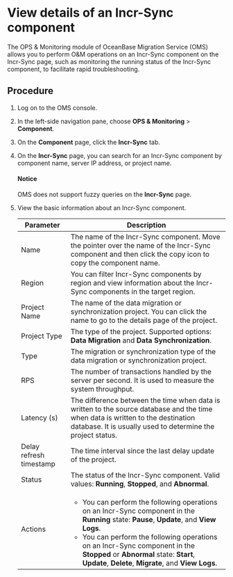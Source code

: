 # View details of an Incr-Sync component

The OPS & Monitoring module of OceanBase Migration Service (OMS) allows you to perform O&M operations on an Incr-Sync component on the Incr-Sync page, such as monitoring the running status of the Incr-Sync component, to facilitate rapid troubleshooting.

## Procedure

1. Log on to the OMS console.

2. In the left-side navigation pane, choose **OPS & Monitoring** > **Component**.

3. On the **Component** page, click the **Incr-Sync** tab.

4. On the **Incr-Sync** page, you can search for an Incr-Sync component by component name, server IP address, or project name.

    <main id="notice" type='notice'>
    <h4>Notice</h4>
    <p>OMS does not support fuzzy queries on the <strong>Incr-Sync</strong> page. </p>
    </main>

5. View the basic information about an Incr-Sync component.

   | **Parameter** | **Description** |
   |--------|------------------------------------------------------------------------------------------------------------------------------------------------------------------------------------|
   | Name | The name of the Incr-Sync component. Move the pointer over the name of the Incr-Sync component and then click the copy icon to copy the component name.  |
   | Region | You can filter Incr-Sync components by region and view information about the Incr-Sync components in the target region.  |
   | Project Name | The name of the data migration or synchronization project. You can click the name to go to the details page of the project.  |
   | Project Type | The type of the project. Supported options: **Data Migration** and **Data Synchronization**.  |
   | Type | The migration or synchronization type of the data migration or synchronization project.  |
   | RPS | The number of transactions handled by the server per second. It is used to measure the system throughput.  |
   | Latency (s) | The difference between the time when data is written to the source database and the time when data is written to the destination database. It is usually used to determine the project status.  |
   | Delay refresh timestamp | The time interval since the last delay update of the project.  |
   | Status | The status of the Incr-Sync component. Valid values: **Running**, **Stopped**, and **Abnormal**.  |
   | Actions | <ul><li>You can perform the following operations on an Incr-Sync component in the **Running** state: **Pause**, **Update**, and **View Logs**. <li>You can perform the following operations on an Incr-Sync component in the **Stopped** or **Abnormal** state: **Start**, **Update**, **Delete**, **Migrate**, and **View Logs**.  |
